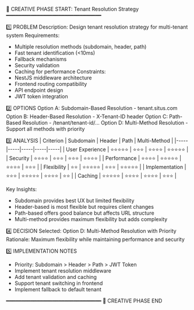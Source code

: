 📌 CREATIVE PHASE START: Tenant Resolution Strategy
━━━━━━━━━━━━━━━━━━━━━━━━━━━━━━━

1️⃣ PROBLEM
Description: Design tenant resolution strategy for multi-tenant system
Requirements:

- Multiple resolution methods (subdomain, header, path)
- Fast tenant identification (<10ms)
- Fallback mechanisms
- Security validation
- Caching for performance
  Constraints:
- NestJS middleware architecture
- Frontend routing compatibility
- API endpoint design
- JWT token integration

2️⃣ OPTIONS
Option A: Subdomain-Based Resolution - tenant.situs.com
Option B: Header-Based Resolution - X-Tenant-ID header
Option C: Path-Based Resolution - /tenant/tenant-id/...
Option D: Multi-Method Resolution - Support all methods with priority

3️⃣ ANALYSIS
| Criterion | Subdomain | Header | Path | Multi-Method |
|-----|-----|-----|-----|-----|
| User Experience | ⭐⭐⭐⭐⭐ | ⭐⭐⭐ | ⭐⭐⭐⭐ | ⭐⭐⭐⭐⭐ |
| Security | ⭐⭐⭐⭐ | ⭐⭐⭐ | ⭐⭐⭐ | ⭐⭐⭐⭐ |
| Performance | ⭐⭐⭐⭐ | ⭐⭐⭐⭐⭐ | ⭐⭐⭐⭐ | ⭐⭐⭐ |
| Flexibility | ⭐⭐ | ⭐⭐⭐⭐⭐ | ⭐⭐⭐ | ⭐⭐⭐⭐⭐ |
| Implementation | ⭐⭐⭐ | ⭐⭐⭐⭐⭐ | ⭐⭐⭐⭐ | ⭐⭐ |
| Caching | ⭐⭐⭐⭐⭐ | ⭐⭐⭐⭐ | ⭐⭐⭐⭐ | ⭐⭐⭐ |

Key Insights:

- Subdomain provides best UX but limited flexibility
- Header-based is most flexible but requires client changes
- Path-based offers good balance but affects URL structure
- Multi-method provides maximum flexibility but adds complexity

4️⃣ DECISION
Selected: Option D: Multi-Method Resolution with Priority
Rationale: Maximum flexibility while maintaining performance and security

5️⃣ IMPLEMENTATION NOTES

- Priority: Subdomain > Header > Path > JWT Token
- Implement tenant resolution middleware
- Add tenant validation and caching
- Support tenant switching in frontend
- Implement fallback to default tenant

━━━━━━━━━━━━━━━━━━━━━━━━━━━━━━━
📌 CREATIVE PHASE END

